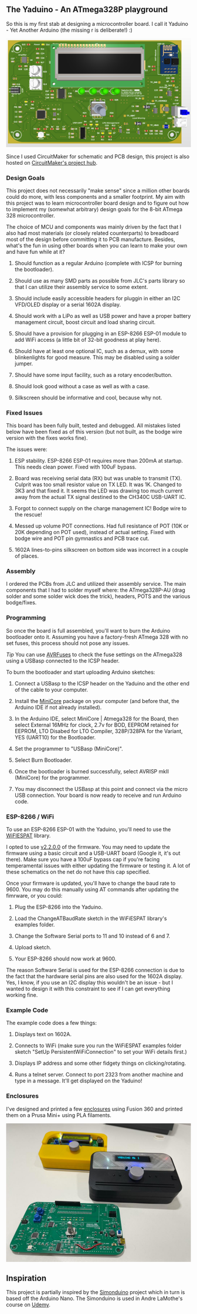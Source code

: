 ## The Yaduino - An ATmega328P playground
So this is my first stab at designing a microcontroller board. I call it Yaduino - Yet Another Arduino (the missing r is deliberate!) :)

![Top PCB image](https://github.com/hishamk/yaduino/blob/main/top.png?raw=true)

Since I used CircuitMaker for schematic and PCB design, this project is also hosted on [CircuitMaker's project hub](https://circuitmaker.com/Projects/Details/HishamKhalifa-2/ATmega328-Playground).
 
### Design Goals
This project does not necessarily "make sense" since a million other boards could do more, with less components and a smaller footprint. My aim with this project was to learn microcontroller board design and to figure out how to implement my (somewhat arbitrary) design goals for the 8-bit ATmega 328 microcontroller.

The choice of MCU and components was mainly driven by the fact that I also had most materials (or closely related counterparts) to breadboard most of the design before committing it to PCB manufacture. Besides, what's the fun in using other boards when you can learn to make your own and have fun while at it?

 1. Should function as a regular Arduino (complete with ICSP for burning
    the bootloader).

 2. Should use as many SMD parts as possible from JLC's parts library so
    that I can utilize their assembly service to some extent.
    
 3.  Should include easily accessible headers for pluggin in either an
    I2C VFD/OLED display or a serial 1602A display.
    
 4. Should work with a LiPo as well as USB power and have a proper
    battery management circuit, boost circuit and load sharing circuit.
    
 5. Should have a provision for plugging in an ESP-8266 ESP-01 module to add WiFi
    access (a little bit of 32-bit goodness at play here).
    
 6. Should have at least one optional IC, such as a demux, with some
    blinkenlights for good measure. This may be disabled using a solder
    jumper.
    
 7.  Should have some input facility, such as a rotary encoder/button.
    
 8.  Should look good without a case as well as with a case.
    
 9. Silkscreen should be informative and cool, because why not.

  
### Fixed Issues 

This board has been fully built, tested and debugged. All mistakes listed below have been fixed as of this version (but not built, as the bodge wire version with the fixes works fine).

  

The issues were:

 1. ESP stability. ESP-8266 ESP-01 requires more than 200mA at startup. This needs clean power. Fixed with 100uF bypass.

 2. Board was receiving serial data (RX) but was unable to transmit (TX). Culprit was too small resistor value on TX LED. It was 1K. Changed to 3K3 and that fixed it. It seems the LED was drawing too much current away from the actual 
TX signal destined to the CH340C USB-UART IC.

3. Forgot to connect supply on the charge management IC! Bodge wire to the rescue!

4. Messed up volume POT connections. Had full resistance of POT (10K or 20K depending on POT used), instead of actual setting. Fixed with bodge wire and POT pin gymnastics and PCB trace cut.

 5. 1602A lines-to-pins silkscreen on bottom side was incorrect in a couple of places.
 
### Assembly

I ordered the PCBs from JLC and utilized their assembly service. The main components that I had to solder myself where: the ATmega328P-AU (drag solder and some solder wick does the trick), headers, POTS and the various bodge/fixes.


### Programming
  
So once the board is full assembled, you'll want to burn the Arduino bootloader onto it. Assuming you have a factory-fresh ATmega 328 with no set fuses, this process should not pose any issues.

*Tip*
You can use [AVRFuses](https://vonnieda.org/software/avrfuses) to check the fuse settings on the ATmega328 using a USBasp connected to the ICSP header.

  
To burn the bootloader and start uploading Arduino sketches:

1. Connect a USBasp to the ICSP header on the Yaduino and the other end of the cable to your computer.

2. Install the [MiniCore](https://github.com/MCUdude/MiniCore) package on your computer (and before that, the Arduino IDE if not already installed).

3. In the Arduino IDE, select MiniCore | Atmega328 for the Board, then select External 16MHz for clock, 2.7v for BOD, EEPROM retained for EEPROM, LTO Disabed for LTO Compiler, 328P/328PA for the Variant, YES (UART10) for the Bootloader.

4. Set the programmer to "USBasp (MiniCore)".

5. Select Burn Bootloader.

6. Once the bootloader is burned successfully, select AVRISP mkII (MiniCore) for the programmer.

7. You may disconnect the USBasp at this point and connect via the micro USB connection. Your board is now ready to receive and run Arduino code.


### ESP-8266 / WiFi

 To use an ESP-8266 ESP-01 with the Yaduino, you'll need to use the [WiFIESPAT](https://github.com/jandrassy/WiFiEspAT) library.

I opted to use [v2.2.0.0](https://github.com/jandrassy/UnoWiFiDevEdSerial1/wiki/files/ESP8266-1MB-tx1rx3-AT_V2.2.zip) of the firmware. You may need to update the firmware using a basic circuit and a USB-UART board (Google it, it's out there). Make sure you have a 100uF bypass cap if you're facing temperamental issues with either 
updating the firmware or testing it. A lot of these schematics on the net do not have this cap specified.

Once your firmware is updated, you'll have to change the baud rate to 9600. You may do this manually using AT commands after updating the fimrware, or you could:

1. Plug the ESP-8266 into the Yaduino.

2. Load the ChangeATBaudRate sketch in the WiFiESPAT library's examples folder.

3. Change the Software Serial ports to 11 and 10 instead of 6 and 7.

4. Upload sketch.

5. Your ESP-8266 should now work at 9600.

The reason Software Serial is used for the ESP-8266 connection is due to the fact that the hardware serial pins are also used for the 1602A display. Yes, I know, if you use an I2C display this wouldn't be an issue - but I wanted to 
design it with this constraint to see if I can get everything working fine.

### Example Code

 The example code does a few things:

1. Displays text on 1602A.

2. Connects to WiFi (make sure you run the WiFiESPAT examples folder sketch "SetUp PersistentWiFiConnection" to set your WiFi details first.)

3. Displays IP address and some other fidgety things on clicking/rotating.

4. Runs a telnet server. Connect to port 2323 from another machine and type in a message. It'll get displayed on the Yaduino!

### Enclosures

I've designed and printed a few [enclosures](https://a360.co/3RtZ853) using Fusion 360 and printed them on a Prusa Mini+ using PLA filaments.

![Yaduinos image](https://github.com/hishamk/yaduino/blob/main/yaduinos.jpeg?raw=true)

## Inspiration

This project is partially inspired by the [Simonduino](https://circuitmaker.com/Projects/Details/Andre-LaMothe/Simonduino-Color-Match-Game) project which in turn is based off the Arduino Nano. The Simonduino is used in Andre LaMothe's course on [Udemy](https://www.google.com/url?sa=t&rct=j&q=&esrc=s&source=web&cd=&cad=rja&uact=8&ved=2ahUKEwjjg_KF1fX5AhWOhP0HHQxAC3gQFnoECB0QAQ&url=https%3A%2F%2Fwww.udemy.com%2Fcourse%2Fcrash-course-electronics-and-pcb-design%2F&usg=AOvVaw1sOdiGusWrsevJXUfVBT1S).
